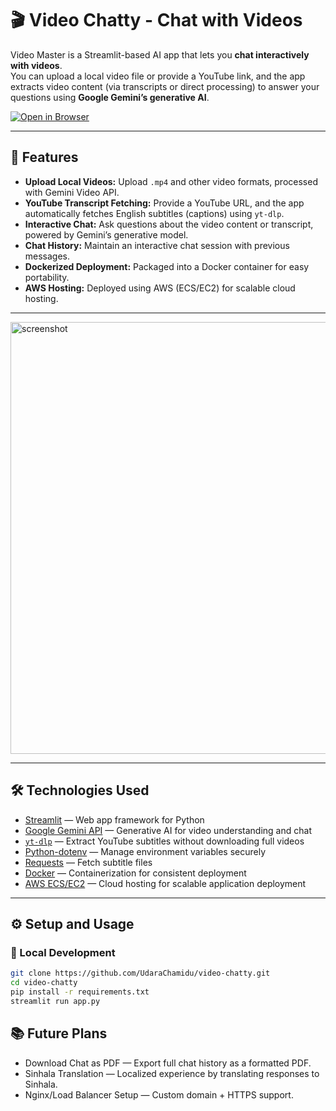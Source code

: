 # 🎬 Video Chatty - Chat with Videos

Video Master is a Streamlit-based AI app that lets you **chat interactively with videos**.  
You can upload a local video file or provide a YouTube link, and the app extracts video content (via transcripts or direct processing) to answer your questions using **Google Gemini’s generative AI**.

[![Open in Browser](https://img.shields.io/badge/Open%20in%20Browser-🌐-blueviolet?style=for-the-badge)](http://13.216.1.128:8501)

---

## 🚀 Features

- **Upload Local Videos:** Upload `.mp4` and other video formats, processed with Gemini Video API.
- **YouTube Transcript Fetching:** Provide a YouTube URL, and the app automatically fetches English subtitles (captions) using `yt-dlp`.
- **Interactive Chat:** Ask questions about the video content or transcript, powered by Gemini’s generative model.
- **Chat History:** Maintain an interactive chat session with previous messages.
- **Dockerized Deployment:** Packaged into a Docker container for easy portability.
- **AWS Hosting:** Deployed using AWS (ECS/EC2) for scalable cloud hosting.

---

<img width="1307" height="691" alt="screenshot" src="https://github.com/user-attachments/assets/fc2d94e2-c598-44d2-ab2b-0db1a121c11c" />

---

## 🛠️ Technologies Used

- [Streamlit](https://streamlit.io/) — Web app framework for Python
- [Google Gemini API](https://ai.google.com/gemini) — Generative AI for video understanding and chat
- [`yt-dlp`](https://github.com/yt-dlp/yt-dlp) — Extract YouTube subtitles without downloading full videos
- [Python-dotenv](https://pypi.org/project/python-dotenv/) — Manage environment variables securely
- [Requests](https://requests.readthedocs.io/en/latest/) — Fetch subtitle files
- [Docker](https://www.docker.com/) — Containerization for consistent deployment
- [AWS ECS/EC2](https://aws.amazon.com/ecs/) — Cloud hosting for scalable application deployment

---

## ⚙️ Setup and Usage

### 🔹 Local Development
```bash
git clone https://github.com/UdaraChamidu/video-chatty.git
cd video-chatty
pip install -r requirements.txt
streamlit run app.py
```

## 📚 Future Plans

- Download Chat as PDF — Export full chat history as a formatted PDF.
- Sinhala Translation — Localized experience by translating responses to Sinhala.
- Nginx/Load Balancer Setup — Custom domain + HTTPS support.



